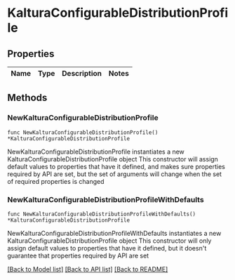 # KalturaConfigurableDistributionProfile

## Properties

Name | Type | Description | Notes
------------ | ------------- | ------------- | -------------

## Methods

### NewKalturaConfigurableDistributionProfile

`func NewKalturaConfigurableDistributionProfile() *KalturaConfigurableDistributionProfile`

NewKalturaConfigurableDistributionProfile instantiates a new KalturaConfigurableDistributionProfile object
This constructor will assign default values to properties that have it defined,
and makes sure properties required by API are set, but the set of arguments
will change when the set of required properties is changed

### NewKalturaConfigurableDistributionProfileWithDefaults

`func NewKalturaConfigurableDistributionProfileWithDefaults() *KalturaConfigurableDistributionProfile`

NewKalturaConfigurableDistributionProfileWithDefaults instantiates a new KalturaConfigurableDistributionProfile object
This constructor will only assign default values to properties that have it defined,
but it doesn't guarantee that properties required by API are set


[[Back to Model list]](../README.md#documentation-for-models) [[Back to API list]](../README.md#documentation-for-api-endpoints) [[Back to README]](../README.md)


